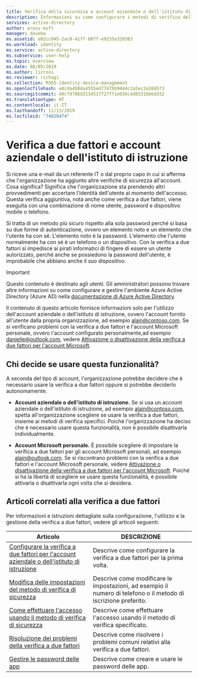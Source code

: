 ```yaml
---
title: Verifica della sicurezza e account aziendale o dell'istituto di istruzione - Azure AD
description: Informazioni su come configurare i metodi di verifica della sicurezza per usare la verifica a due fattori con l'account aziendale o dell'istituto di istruzione.
services: active-directory
author: eross-msft
manager: daveba
ms.assetid: e02cc045-2ac0-41ff-b07f-e9255e320383
ms.workload: identity
ms.service: active-directory
ms.subservice: user-help
ms.topic: overview
ms.date: 08/05/2019
ms.author: lizross
ms.reviewer: richagi
ms.collection: M365-identity-device-management
ms.openlocfilehash: e8cda4b04a4555ed7747bb9444c2a5ec2e266573
ms.sourcegitcommit: 49cf9786d3134517727ff1e656c4d8531bbbd332
ms.translationtype: HT
ms.contentlocale: it-IT
ms.lasthandoff: 11/13/2019
ms.locfileid: "74028474"
---
```

# <a name="two-factor-verification-and-your-work-or-school-account"></a>Verifica a due fattori e account aziendale o dell'istituto di istruzione

Si riceve una e-mail da un referente IT o dal proprio capo in cui si afferma che l'organizzazione ha aggiunto altre verifiche di sicurezza all'account. Cosa significa? Significa che l'organizzazione sta prendendo altri provvedimenti per accertare l'identità dell'utente al momento dell'accesso. Questa verifica aggiuntiva, nota anche come verifica a due fattori, viene eseguita con una combinazione di nome utente, password e dispositivo mobile o telefono.

Si tratta di un metodo più sicuro rispetto alla sola password perché si basa su due forme di autenticazione, ovvero un elemento noto e un elemento che l'utente ha con sé. L'elemento noto è la password. L'elemento che l'utente normalmente ha con sé è un telefono o un dispositivo. Con la verifica a due fattori si impedisce ai pirati informatici di fingere di essere un utente autorizzato, perché anche se possiedono la password dell'utente, è improbabile che abbiano anche il suo dispositivo.

>[!Important]
>Questo contenuto è destinato agli utenti. Gli amministratori possono trovare altre informazioni su come configurare e gestire l'ambiente Azure Active Directory (Azure AD) nella [documentazione di Azure Active Directory](https://docs.microsoft.com/azure/active-directory).
>
>Il contenuto di questo articolo fornisce informazioni solo per l'utilizzo dell'account aziendale o dell'istituto di istruzione, ovvero l'account fornito all'utente dalla propria organizzazione, ad esempio alain@contoso.com. Se si verificano problemi con la verifica a due fattori e l'account Microsoft personale, ovvero l'account configurato personalmente,ad esempio danielle@outlook.com, vedere [Attivazione o disattivazione della verifica a due fattori per l'account Microsoft](https://support.microsoft.com/help/4028586/microsoft-account-turning-two-step-verification-on-or-off).

## <a name="who-decides-if-you-use-this-feature"></a>Chi decide se usare questa funzionalità?

A seconda del tipo di account, l'organizzazione potrebbe decidere che è necessario usare la verifica a due fattori oppure si potrebbe deciderlo autonomamente.

- **Account aziendale o dell'istituto di istruzione.** Se si usa un account aziendale o dell'istituto di istruzione, ad esempio alain@contoso.com, spetta all'organizzazione scegliere se usare la verifica a due fattori, insieme ai metodi di verifica specifici. Poiché l'organizzazione ha deciso che è necessario usare questa funzionalità, non è possibile disattivarla individualmente.

- **Account Microsoft personale.** È possibile scegliere di impostare la verifica a due fattori per gli account Microsoft personali, ad esempio alain@outlook.com. Se si riscontrano problemi con la verifica a due fattori e l'account Microsoft personale, vedere [Attivazione o disattivazione della verifica a due fattori per l'account Microsoft](https://support.microsoft.com/help/4028586/microsoft-account-turning-two-step-verification-on-or-off). Poiché si ha la libertà di scegliere se usare questa funzionalità, è possibile attivarla o disattivarla ogni volta che si desidera.

## <a name="two-factor-verification-related-articles"></a>Articoli correlati alla verifica a due fattori

Per informazioni e istruzioni dettagliate sulla configurazione, l'utilizzo e la gestione della verifica a due fattori, vedere gli articoli seguenti:

|Articolo |DESCRIZIONE |
|------|------------|
| [Configurare la verifica a due fattori per l'account aziendale o dell'istituto di istruzione](multi-factor-authentication-end-user-first-time.md) | Descrive come configurare la verifica a due fattori per la prima volta. |
| [Modifica delle impostazioni del metodo di verifica di sicurezza](multi-factor-authentication-end-user-manage-settings.md) | Descrive come modificare le impostazioni, ad esempio il numero di telefono o il metodo di iscrizione preferito. |
| [Come effettuare l'accesso usando il metodo di verifica di sicurezza](user-help-sign-in.md) | Descrive come effettuare l'accesso usando il metodo di verifica specificato. |
| [Risoluzione dei problemi della verifica a due fattori](multi-factor-authentication-end-user-troubleshoot.md) | Descrive come risolvere i problemi comuni relativi alla verifica a due fattori. |
| [Gestire le password delle app](multi-factor-authentication-end-user-app-passwords.md) | Descrive come creare e usare le password delle app. |
